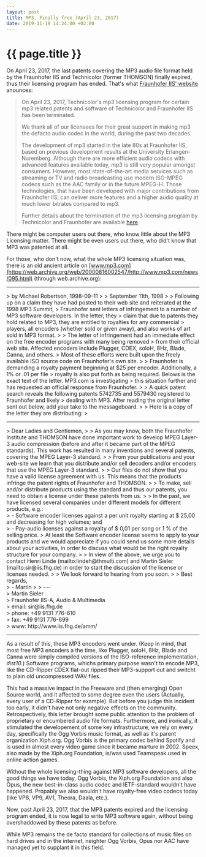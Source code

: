 ```yaml
---
layout: post
title: MP3, Finally free (April 23, 2017)
date: 2019-11-19 14:24:00 +02:00
---
```


{{ page.title }}
================


On April 23, 2017, the last patents covering the MP3 audio file format held by the Fraunhofer IIS and Technicolor (former THOMSON) finally expired, thus
their licensing program has ended.
That's what [Fraunhofer IIS' website](https://www.iis.fraunhofer.de/en/ff/amm/consumer-electronics/mp3.html) anounces:
> On April 23, 2017, Technicolor's mp3 licensing program for certain mp3 related
> patents and software of Technicolor and Fraunhofer IIS has been terminated.
> 
> We thank all of our licensees for their great support in making mp3 the defacto
> audio codec in the world, during the past two decades.
> 
> The development of mp3 started in the late 80s at Fraunhofer IIS, based on
> previous development results at the University Erlangen-Nuremberg. Although
> there are more efficient audio codecs with advanced features available today,
> mp3 is still very popular amongst consumers. However, most state-of-the-art
> media services such as streaming or TV and radio broadcasting use modern
> ISO-MPEG codecs such as the AAC family or in the future MPEG-H. Those
> technologies, that have been developed with major contributions from
> Fraunhofer IIS, can deliver more features and a higher audio quality at much
> lower bitrates compared to mp3.
> 
> Further details about the termination of the mp3 licensing program by
> Technicolor and Fraunhofer are available
> [here](https://www.audioblog.iis.fraunhofer.com/mp3-software-patents-licenses).

There might be computer users out there, who know little about the MP3 Licensing matter.
There might be even users out there, who did't know that MP3 was patented at all.

For those, who don't now, what the whole MP3 licensing situation was, there is an old
ancient article on
[www.mp3.com](https://web.archive.org/web/20000816002547/http://www.mp3.com/news/095.html)
(through web.archive.org):
<hr>
> by Michael Robertson, 1998-09-11
> 
> September 11th, 1998
> 
> Following up on a claim they have had posted to their web site and reiterated at the 1998 MP3 Summit,
> Fraunhofer sent letters of infringement to a number of MP3 software developers. In the letter, they
> claim that due to patents they hold related to MP3, they are entitled to royalties for any commercial
> players, all encoders (whether sold or given away), and also works of art sold in MP3 format.
> 
> The letter of infringement had an immediate effect on the free encoder programs with many being removed
> from their official web site. Affected encoders include Plugger, CDEX, soloH, 8Hz, Blade, Canna, and others.
> Most of these efforts were built upon the freely available ISO source code on Fraunhofer's own site.
> 
> Fraunhofer is demanding a royalty payment beginning at $25 per encoder. Additionally, a 1% or .01 per file
> royalty is also put forth as being required. Belows is the exact text of the letter. MP3.com is investigating
> this situation further and has requested an official response from Fraunhofer.
> 
> A quick patent search reveals the following patents 5742735 and 5579430 registered to Fraunhofer and likely
> dealing with MP3. After reading the original letter sent out below, add your take to the messageboard.
> 
> Here is a copy of the letter they are distributing:
> <hr>
> Dear Ladies and Gentlemen,
> 
> As you may know, both the Fraunhofer Institute and THOMSON have done important work to develop MPEG Layer-3 audio compression (before and after it became part of the MPEG standards). This work has resulted in many inventions and several patents, covering the MPEG Layer-3 standard.
> 
> From your publications and your web-site we learn that you distribute and/or sell decoders and/or encoders that use the MPEG Layer-3 standard.
> 
> Our files do not show that you have a valid license agreement with us. This means that the products infringe the patent rights of Fraunhofer and THOMSON.
> 
> To make, sell and/or distribute products using the standard and thus our patents, you need to obtain a license under these patents from us.
> 
> In the past, we have licensed several companies under different models for different products, e.g.:<br>
> <i></i>- Software encoder licenses against a per unit royalty starting at $ 25,00 and decreasing for high volumes; and<br>
> <i></i>- Pay-audio licenses against a royalty of $ 0,01 per song or 1 % of the selling price.
> At least the Software encoder license seems to apply to your products and we would appreciate if you could send us some more details about your activities, in order to discuss what would be the right royalty structure for your company.
> 
> In view of the above, we urge you to contact Henri Linde (mailto:lindeh@thmulti.com) and Martin Sieler (mailto:sir@iis.fhg.de) in order to start the discussion of the license or licenses needed.
> 
> We look forward to hearing from you soon.
> 
> Best regards,<br>
> <i></i>- Martin
>
> <i></i>-<i></i>-<i></i>-<br>
> Martin Sieler<br>
> Fraunhofer IIS-A, Audio & Multimedia<br>
> email: sir@iis.fhg.de<br>
> phone: +49 9131 776-610<br>
> fax: +49 9131 776-699<br>
> www: http://www.iis.fhg.de/amm/
<hr>

As a result of this, these MP3 encoders went under.
(Keep in mind, that most free MP3 encoders a the time, like Plugger, soloH, 8Hz, Blade and Canna were simply compiled versions of the ISO-reference implementation, *dist10*.)
Software programs, whichs primary purpose wasn't to encode MP3, like the CD-Ripper CDEX flat-out ripped their MP3-support out and switcht to plain old uncompressed WAV files.

This had a massive impact in the Freeware and (then emerging) Open Source world, and it affected to some degree even the users (Actually, every user of a CD-Ripper for example).
But before you judge this incident too early, it didn't have not only negative effects on the community. Retrospectively, this letter brought some public attention to the
problem of proprietary or encumbered audio file formats. Furthermore, and ironically, it stimulated the developement of some key infrastructure, we rely on every day,
specifically the Ogg Vorbis music format, as well as it's parent organization Xiph.org. Ogg Vorbis is the primary codec behind Spotify and is used in almost every video game
since it became marture in 2002. Speex, also made by the Xiph.org Foundation, is/was used Teamspeak used in online action games.

Without the whole licensing-thing against MP3 software developers, all the good things we have today, Ogg Vorbis, the Xiph.org Foundation and also Opus, the new best-in-class
audio codec and IETF-standard wouldn't have happened. Propably we also wouldn't have royalty-free video codecs today (like VP8, VP9, AV1, Theora, Daala, etc.).

Now, past April 23, 2017, that the MP3 patents expired and the licensing program ended, it is now legal to write MP3 software again, without being overshaddowed by these
patents as before.

While MP3 remains the de facto standard for collections of music files on hard drives and in the internet, neighter Ogg Vorbis, Opus nor AAC have managed yet to supplant it
in this field.
